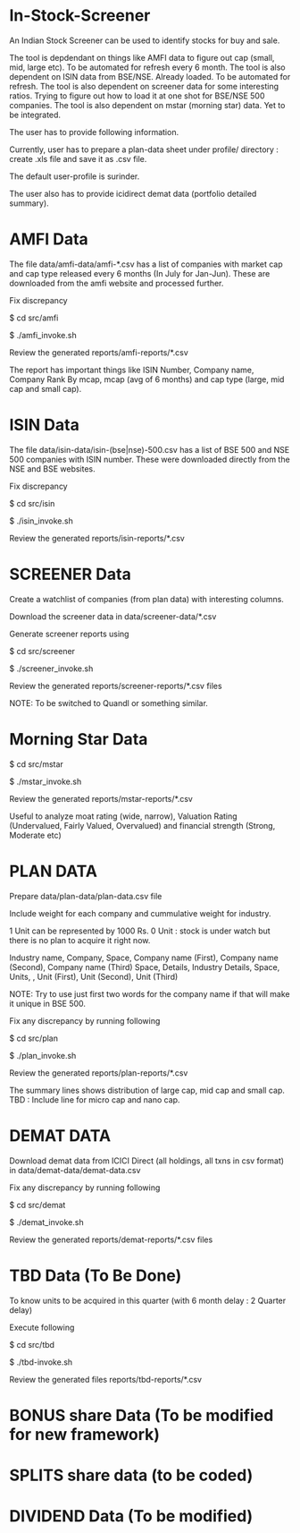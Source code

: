 # In-Stock-Screener

An Indian Stock Screener can be used to identify stocks for buy and sale.

The tool is depdendant on things like AMFI data to figure out cap (small, mid, large etc). To be automated for refresh every 6 month.
The tool is also dependent on ISIN data from BSE/NSE. Already loaded. To be automated for refresh.
The tool is also dependent on screener data for some interesting ratios. Trying to figure out how to load it at one shot for BSE/NSE 500 companies.
The tool is also dependent on mstar (morning star) data. Yet to be integrated.

The user has to provide following information.

Currently, user has to prepare a plan-data sheet under profile/ directory : create .xls file and save it as .csv file.

The default user-profile is surinder.

The user also has to provide icidirect demat data (portfolio detailed summary).


# AMFI Data
The file data/amfi-data/amfi-\*.csv has a list of companies with market cap and cap type released every 6 months (In July for Jan-Jun).
These are downloaded from the amfi website and processed further.

Fix discrepancy

$ cd src/amfi

$ ./amfi_invoke.sh

Review the generated reports/amfi-reports/\*.csv

The report has important things like ISIN Number, Company name, Company Rank By mcap, mcap (avg of 6 months) and cap type (large, mid cap and small cap).

# ISIN Data

The file data/isin-data/isin-(bse|nse)-500.csv has a list of BSE 500 and NSE 500 companies with ISIN number.
These were downloaded directly from the NSE and BSE websites.

Fix discrepancy

  $ cd src/isin
  
  $ ./isin_invoke.sh
  
Review the generated reports/isin-reports/\*.csv


 # SCREENER Data
 
 Create a watchlist of companies (from plan data) with interesting columns.
 
 Download the screener data in data/screener-data/\*.csv
 
 Generate screener reports using
 
 $ cd src/screener
 
 $ ./screener_invoke.sh
 
 Review the generated reports/screener-reports/\*.csv files
 
 NOTE: To be switched to Quandl or something similar.

 # Morning Star Data

 $ cd src/mstar
 
 $ ./mstar_invoke.sh

Review the generated reports/mstar-reports/\*.csv

Useful to analyze moat rating (wide, narrow), Valuation Rating (Undervalued, Fairly Valued, Overvalued) 
and financial strength (Strong, Moderate etc)

# PLAN DATA

Prepare data/plan-data/plan-data.csv file

Include weight for each company and cummulative weight for industry.

1 Unit can be represented by 1000 Rs.
0 Unit : stock is under watch but there is no plan to acquire it right now.

Industry name,  Company, Space, Company name (First), Company name (Second), Company name (Third)
Space,          Details, Industry Details,
Space,          Units, <cummuulative units>, Unit (First), Unit (Second), Unit (Third)


NOTE: Try to use just first two words for the company name if that will make it unique in BSE 500.

Fix any discrepancy by running following

 $ cd src/plan
 
 $ ./plan_invoke.sh

Review the generated reports/plan-reports/\*.csv

The summary lines shows distribution of large cap, mid cap and small cap.
TBD : Include line for micro cap and nano cap.


# DEMAT DATA

Download demat data from ICICI Direct (all holdings, all txns in csv format) in data/demat-data/demat-data.csv 

Fix any discrepancy by running following

 $ cd src/demat
 
 $ ./demat_invoke.sh
 
 Review the generated reports/demat-reports/\*.csv files
 


 # TBD Data (To Be Done)
  
To know units to be acquired in this quarter (with 6 month delay : 2 Quarter delay)

Execute following

   $ cd src/tbd
   
   $ ./tbd-invoke.sh

Review the generated files reports/tbd-reports/\*.csv


# BONUS share Data (To be modified for new framework)
# SPLITS share data (to be coded)
# DIVIDEND Data (To be modified)
